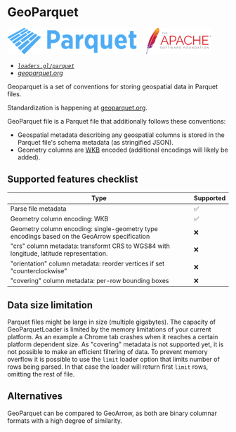# GeoParquet

![parquet-logo](../images/parquet-logo-small.png)
&emsp;
![apache-logo](../../../images/logos/apache-logo.png)

- _[`loaders.gl/parquet`](/docs/modules/parquet)_
- _[geoparquet.org](https://geoparquet.org)_

Geoparquet is a set of conventions for storing geospatial data in Parquet files.

Standardization is happening at [geoparquet.org](https://geoparquet.org).

GeoParquet file is a Parquet file that additionally follows these conventions:

- Geospatial metadata describing any geospatial columns is stored in the Parquet file's schema metadata (as stringified JSON).
- Geometry columns are [WKB](/docs/modules/wkt/formats/wkb) encoded (additional encodings will likely be added).

## Supported features checklist

| Type                                                                                         | Supported |
| -------------------------------------------------------------------------------------------- | --------- |
| Parse file metadata                                                                          | ✅        |
| Geometry column encoding: WKB                                                                | ✅        |
| Geometry column encoding: single-geometry type encodings based on the GeoArrow specification | ❌        |
| "crs" column metadata: transformt CRS to WGS84 with longitude, latitude representation.      | ❌        |
| "orientation" column metadata: reorder vertices if set "counterclockwise"                    | ❌        |
| "covering" column metadata: per-row bounding boxes                                           | ❌        |

## Data size limitation

Parquet files might be large in size (multiple gigabytes). The capacity of GeoParquetLoader is limited by the memory limitations of your current platform. As an example a Chrome tab crashes when it reaches a certain platform dependent size.
As "covering" metadata is not supported yet, it is not possible to make an efficient filtering of data. To prevent memory overflow it is possible to use the `limit` loader option that limits number of rows being parsed. In that case the loader will return first `limit` rows, omitting the rest of file.

## Alternatives

GeoParquet can be compared to GeoArrow, as both are binary columnar formats with a high degree of similarity.
